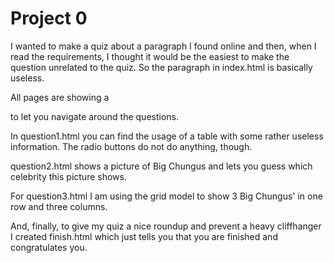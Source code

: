 # Project 0

I wanted to make a quiz about a paragraph I found online and then, when I read the requirements, I thought it would be the easiest to make the question unrelated to the quiz. So the paragraph in index.html is basically useless.

All pages are showing a <nav> to let you navigate around the questions.

In question1.html you can find the usage of a table with some rather useless information. The radio buttons do not do anything, though.

question2.html shows a picture of Big Chungus and lets you guess which celebrity this picture shows.

For question3.html I am using the grid model to show 3 Big Chungus' in one row and three columns.

And, finally, to give my quiz a nice roundup and prevent a heavy cliffhanger I created finish.html which just tells you that you are finished and congratulates you.
